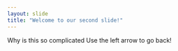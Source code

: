```yaml
---
layout: slide
title: "Welcome to our second slide!"
---
```

Why is this so complicated
Use the left arrow to go back!
